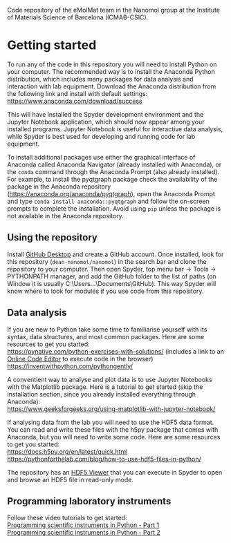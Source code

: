 Code repository of the eMolMat team in the Nanomol group at the Institute of Materials Science of Barcelona (ICMAB-CSIC).

# Getting started
To run any of the code in this repository you will need to install Python on your computer. The recommended way is to install the Anaconda Python distribution, which includes many packages for data analysis and interaction with lab equipment. Download the Anaconda distribution from the following link and install with default settings:\
https://www.anaconda.com/download/success

This will have installed the Spyder development environment and the Jupyter Notebook application, which should now appear among your installed programs. Jupyter Notebook is useful for interactive data analysis, while Spyder is best used for developing and running code for lab equipment.

To install additional packages use either the graphical interface of Anaconda called Anaconda Navigator (already installed with Anaconda), or the `conda` command through the Anaconda Prompt (also already installed). For example, to install the pyqtgraph package check the availability of the package in the Anaconda repository (https://anaconda.org/anaconda/pyqtgraph), open the Anaconda Prompt and type `conda install anaconda::pyqtgraph` and follow the on-screen prompts to complete the installation. Avoid using `pip` unless the package is not available in the Anaconda repository.

## Using the repository
Install [GitHub Desktop](https://desktop.github.com/download/) and create a GitHub account. Once installed, look for this repository (`dean-nanomol/nanomol`) in the search bar and clone the repository to your computer. Then open Spyder, top menu bar -> Tools -> PYTHONPATH manager, and add the GitHub folder to the list of paths (on Window it is usually C:\Users\...\Documents\GitHub). This way Spyder will know where to look for modules if you use code from this repository.

## Data analysis
If you are new to Python take some time to familiarise yourself with its syntax, data structures, and most common packages. Here are some resources to get you started:\
https://pynative.com/python-exercises-with-solutions/ (includes a link to an [Online Code Editor](https://pynative.com/online-python-code-editor-to-execute-python-code/) to execute code in the browser)\
https://inventwithpython.com/pythongently/

A conventient way to analyse and plot data is to use Jupyter Notebooks with the Matplotlib package. Here is a tutorial to get started (skip the installation section, since you already installed everything through Anaconda):\
https://www.geeksforgeeks.org/using-matplotlib-with-jupyter-notebook/

If analysing data from the lab you will need to use the HDF5 data format. You can read and write these files with the h5py package that comes with Anaconda, but you will need to write some code. Here are some resources to get you started:\
https://docs.h5py.org/en/latest/quick.html
https://pythonforthelab.com/blog/how-to-use-hdf5-files-in-python/

The repository has an [HDF5 Viewer](/utils/hdf5_viewer.py) that you can execute in Spyder to open and browse an HDF5 file in read-only mode.

## Programming laboratory instruments
Follow these video tutorials to get started:\
[Programming scientific instruments in Python - Part 1](https://www.youtube.com/watch?v=XhUGKqORBGM) \
[Programming scientific instruments in Python - Part 2](https://www.youtube.com/watch?v=XR8fJh21wLs)
